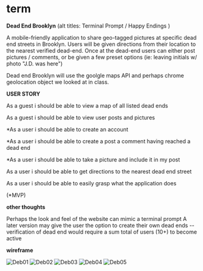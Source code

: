 # term

**Dead End Brooklyn**
(alt titles: Terminal Prompt / Happy Endings )


A mobile-friendly application to share geo-tagged pictures at specific dead end streets
in Brooklyn.  Users will be given directions from their location to the nearest verified dead-end.
Once at the dead-end users can either post pictures / comments, or be given a few preset options (ie: leaving initials w/ photo "J.D. was here")

Dead end Brooklyn will use the goolgle maps API and perhaps chrome geolocation object we looked at in class.



**USER STORY**


As a guest  i should be able to view a map of all listed dead ends

As a guest i should be able to view user posts and pictures

*As a user i should be able to create an account

*As a user i should be able to create a post a comment having reached a dead end

*As a user i should be able to take a picture and include it in my post

As a user i should be able to get directions to the nearest dead end street

As a user i should be able to easily grasp what the application does

(*MVP)

**other thoughts**

Perhaps the look and feel of the website can mimic a terminal prompt
A later version may give the user the option to create their own dead ends
-- verification of dead end would require a sum total of users (10+) to become active

**wireframe**

![Deb01](https://raw.githubusercontent.com/papersix/term/master/Deb_01.png)
![Deb02](https://raw.githubusercontent.com/papersix/term/master/Deb_02.png)
![Deb03](https://raw.githubusercontent.com/papersix/term/master/Deb_03.png)
![Deb04](https://raw.githubusercontent.com/papersix/term/master/Deb_04.png)
![Deb05](https://raw.githubusercontent.com/papersix/term/master/Deb_05.png)


